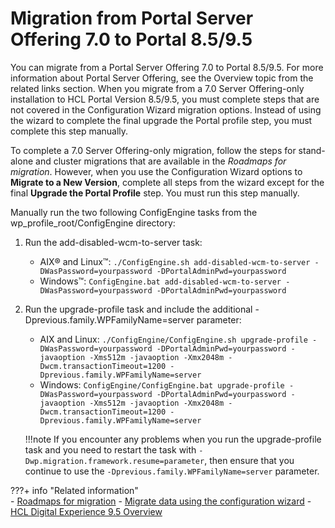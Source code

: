 # Migration from Portal Server Offering 7.0 to Portal 8.5/9.5

You can migrate from a Portal Server Offering 7.0 to Portal 8.5/9.5. For more information about Portal Server Offering, see the Overview topic from the related links section. When you migrate from a 7.0 Server Offering-only installation to HCL Portal Version 8.5/9.5, you must complete steps that are not covered in the Configuration Wizard migration options. Instead of using the wizard to complete the final upgrade the Portal profile step, you must complete this step manually.

To complete a 7.0 Server Offering-only migration, follow the steps for stand-alone and cluster migrations that are available in the *Roadmaps for migration*. However, when you use the Configuration Wizard options to **Migrate to a New Version**, complete all steps from the wizard except for the final **Upgrade the Portal Profile** step. You must run this step manually.

Manually run the two following ConfigEngine tasks from the wp_profile_root/ConfigEngine directory:

1.  Run the add-disabled-wcm-to-server task:

    -   AIX® and Linux™: `./ConfigEngine.sh add-disabled-wcm-to-server -DWasPassword=yourpassword -DPortalAdminPwd=yourpassword`
    -   Windows™: `ConfigEngine.bat add-disabled-wcm-to-server -DWasPassword=yourpassword -DPortalAdminPwd=yourpassword`

2.  Run the upgrade-profile task and include the additional -Dprevious.family.WPFamilyName=server parameter:

    -   AIX and Linux: `./ConfigEngine/ConfigEngine.sh upgrade-profile -DWasPassword=yourpassword -DPortalAdminPwd=yourpassword -javaoption -Xms512m -javaoption -Xmx2048m -Dwcm.transactionTimeout=1200 -Dprevious.family.WPFamilyName=server`
    -   Windows: `ConfigEngine/ConfigEngine.bat upgrade-profile -DWasPassword=yourpassword -DPortalAdminPwd=yourpassword -javaoption -Xms512m -javaoption -Xmx2048m -Dwcm.transactionTimeout=1200 -Dprevious.family.WPFamilyName=server`
    
    !!!note
        If you encounter any problems when you run the upgrade-profile task and you need to restart the task with `-Dwp.migration.framework.resume=parameter`, then ensure that you continue to use the `-Dprevious.family.WPFamilyName=server` parameter.

???+ info "Related information"  
    -   [Roadmaps for migration](../../../../../deployment/manage/migrate/planning_migration/rm_migration/index.md)
    -   [Migrate data using the configuration wizard](../../../../../deployment/manage/migrate/migrate_using_cfgwizard/index.md)
    -   [HCL Digital Experience 9.5 Overview](../../../../../get_started/product_overview/index.md#hcl-digital-experience-overview)

